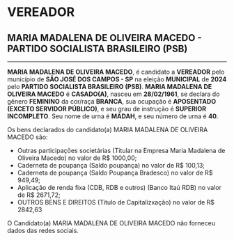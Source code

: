 # VEREADOR
## MARIA MADALENA DE OLIVEIRA MACEDO - PARTIDO SOCIALISTA BRASILEIRO (PSB)
---
**MARIA MADALENA DE OLIVEIRA MACEDO**, é candidato a **VEREADOR** pelo município de **SÃO JOSÉ DOS CAMPOS - SP** na eleição **MUNICIPAL** de **2024** pelo **PARTIDO SOCIALISTA BRASILEIRO (PSB)**.
**MARIA MADALENA DE OLIVEIRA MACEDO** é **CASADO(A)**, nasceu em **28/02/1961**, se declara do gênero **FEMININO** da cor/raça **BRANCA**, sua ocupação é **APOSENTADO (EXCETO SERVIDOR PÚBLICO)**, e seu grau de instrução é **SUPERIOR INCOMPLETO**.
Seu nome de urna é **MADAH**, e seu número de urna é **40**.

Os bens declarados do candidato(a) MARIA MADALENA DE OLIVEIRA MACEDO são: 
- Outras participações societárias (Titular na Empresa  Maria Madalena de Oliveira Macedo) no valor de R$ 1000,00;
- Caderneta de poupança (Saldo poupança) no valor de R$ 100,13;
- Caderneta de poupança (Saldo Poupança Bradesco) no valor de R$ 949,49;
- Aplicação de renda fixa (CDB, RDB e outros) (Banco Itaú RDB) no valor de R$ 2671,72;
- OUTROS BENS E DIREITOS (Titulo de Capitalizxação) no valor de R$ 2842,63

O Candidato(a) MARIA MADALENA DE OLIVEIRA MACEDO não forneceu dados das redes sociais.